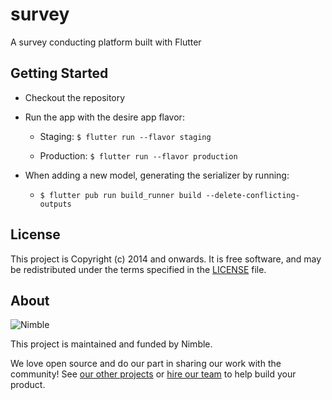 # survey

A survey conducting platform built with Flutter

## Getting Started

- Checkout the repository
- Run the app with the desire app flavor:
   
   - Staging: `$ flutter run --flavor staging`
   
   - Production: `$ flutter run --flavor production`
   
- When adding a new model, generating the serializer by running:

    - `$ flutter pub run build_runner build --delete-conflicting-outputs`

## License

This project is Copyright (c) 2014 and onwards. It is free software,
and may be redistributed under the terms specified in the [LICENSE] file.

[LICENSE]: /LICENSE

## About

![Nimble](https://assets.nimblehq.co/logo/dark/logo-dark-text-160.png)

This project is maintained and funded by Nimble.

We love open source and do our part in sharing our work with the community!
See [our other projects][community] or [hire our team][hire] to help build your product.

[community]: https://github.com/nimblehq
[hire]: https://nimblehq.co/
